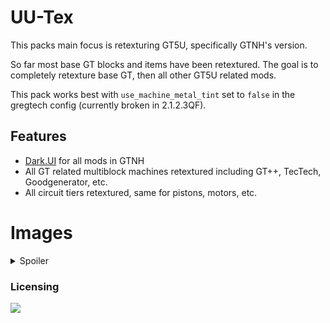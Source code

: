 # UU-Tex 
This packs main focus is retexturing GT5U, specifically GTNH's version.

So far most base GT blocks and items have been retextured. The goal is to completely retexture base GT, then all other GT5U related mods.

This pack works best with `use_machine_metal_tint` set to `false` in the gregtech config (currently broken in 2.1.2.3QF).

## Features
- [Dark.UI](https://github.com/Jimbno/Dark.UI) for all mods in GTNH
- All GT related multiblock machines retextured including GT++, TecTech, Goodgenerator, etc.
- All circuit tiers retextured, same for pistons, motors, etc.





# Images

<details>
  <summary>Spoiler</summary>

  
  
  
  # Multi block machines
  
  <summary>GT Multies (not all pictured)</summary>
  <img src="https://imgur.com/hscFsPK.png" />
  
  <summary>Active turbine animation</summary>
  <img src="https://imgur.com/flCDflq.gif" />
  
  <summary>EBF coils</summary>
  <img src="https://imgur.com/fvozCX8.gif" />
  
  <summary>Normal fusion</summary>
  <img src="https://imgur.com/x8gX0cl.gif" />
  
  <summary>Mega Fusion</summary>
  <img src="https://imgur.com/hIzoGDX.gif" />
  
  <summary>GT++ </summary>
  <img src="https://imgur.com/Y48cQd8.png" />
  
  <summary>TecTech </summary>
  <img src="https://imgur.com/KBYR1zS.gif" />
  
  <summary>Goodgen </summary>
  <img src="https://imgur.com/iRfwKh6.png" />
  
  <summary>Dyson Swarm</summary>
  <img src="https://imgur.com/U8f351j.gif" />
  
  <summary>EMT research completer</summary>
  <img src="https://imgur.com/W8FQyoB.gif" />
  
  # Single block machines
  
  <summary>Animated textures for single blocks</summary>
  <img src="https://imgur.com/2Bwx4y7.gif" />
  
  # Items

  <summary>Circuits</summary>
  <img src="https://imgur.com/mW3Nraq.gif" />

  <summary>Components</summary>
  <img src="https://imgur.com/PkuiUW2.gif" />
  
</details>


### Licensing

 [![](https://img.shields.io/badge/License-CC%20BY--NC--SA%203.0-yellow.svg?style=flat-square)](https://creativecommons.org/licenses/by-nc-sa/3.0/)


  
  
  



  
 


